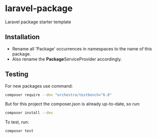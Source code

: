 # laravel-package
Laravel package starter template

## Installation

- Rename all 'Package' occurrences in namespaces to the name of this package.
- Also rename the **Package**ServiceProvider accordingly.

## Testing

For new packages use command:
```sh
composer require --dev "orchestra/testbench=^6.0"
```

But for this project the composer.json is already up-to-date, so run:
```sh
composer install --dev
```

To test, run:
```sh
composer test
```

